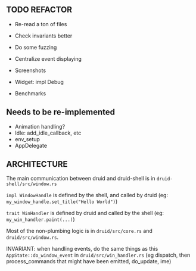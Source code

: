 ## TODO REFACTOR

- Re-read a ton of files

- Check invariants better
- Do some fuzzing
- Centralize event displaying
- Screenshots
- Widget: impl Debug
- Benchmarks


## Needs to be re-implemented

- Animation handling?
- Idle: add_idle_callback, etc
- env_setup
- AppDelegate


## ARCHITECTURE

The main communication between druid and druid-shell is in `druid-shell/src/window.rs`

`impl WindowHandle` is defined by the shell, and called by druid
(eg: `my_window_handle.set_title("Hello World")`)

`trait WinHandler` is defined by druid and called by the shell
(eg: `my_win_handler.paint(...)`)

Most of the non-plumbing logic is in `druid/src/core.rs` and `druid/src/window.rs`.

INVARIANT: when handling events, do the same things as this `AppState::do_window_event` in `druid/src/win_handler.rs`
(eg dispatch, then process_commands that might have been emitted, do_update, ime)
